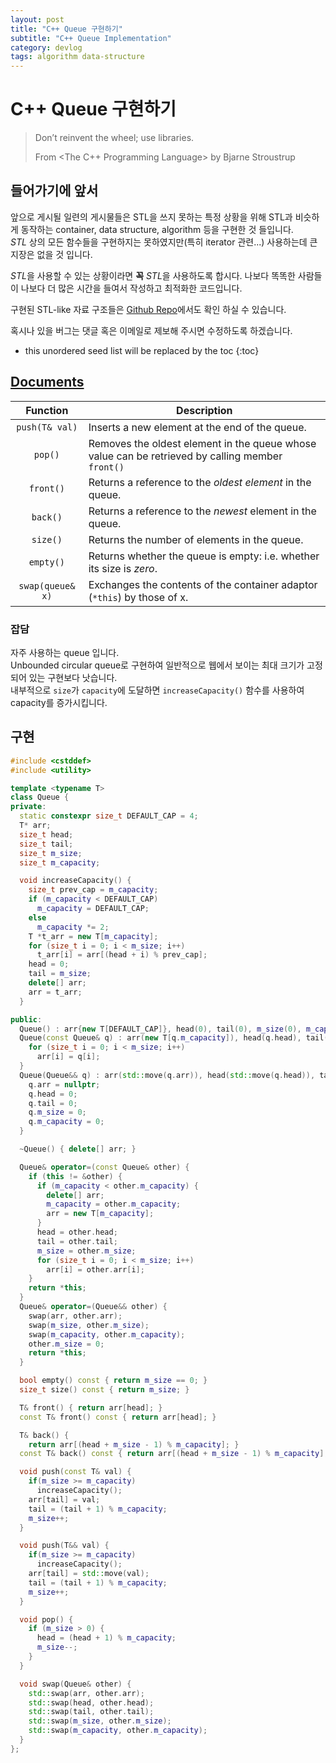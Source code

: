 ```yaml
---
layout: post
title: "C++ Queue 구현하기"
subtitle: "C++ Queue Implementation"
category: devlog
tags: algorithm data-structure
---
```


# C++ Queue 구현하기

> Don’t reinvent the wheel; use libraries.
>
> From <The C++ Programming Language> by Bjarne Stroustrup

## 들어가기에 앞서

앞으로 게시될 일련의 게시물들은 STL을 쓰지 못하는 특정 상황을 위해 STL과 비슷하게 동작하는 container, data structure, algorithm 등을 구현한 것 들입니다.<br>
*STL* 상의 모든 함수들을 구현하지는 못하였지만(특히 iterator 관련...) 사용하는데 큰 지장은 없을 것 입니다.

*STL*을 사용할 수 있는 상황이라면 **꼭** *STL*을 사용하도록 합시다. 나보다 똑똑한 사람들이 나보다 더 많은 시간을 들여서 작성하고 최적화한 코드입니다.<br>

구현된 STL-like 자료 구조들은 [Github Repo](https://github.com/LazyRen/Data-Structures)에서도 확인 하실 수 있습니다.

혹시나 있을 버그는 댓글 혹은 이메일로 제보해 주시면 수정하도록 하겠습니다.

<!--more-->

* this unordered seed list will be replaced by the toc
{:toc}

## [Documents](http://cplusplus.com/reference/queue/queue/?kw=queue)

|     Function     | Description                                                  |
| :--------------: | ------------------------------------------------------------ |
|  `push(T& val)`  | Inserts a new element at the end of the queue.               |
|     `pop()`      | Removes the oldest element in the queue whose value can be retrieved by calling member `front()` |
|    `front()`     | Returns a reference to the *oldest element* in the queue.    |
|     `back()`     | Returns a reference to the *newest* element in the queue.    |
|     `size()`     | Returns the number of elements in the queue.                 |
|    `empty()`     | Returns whether the queue is empty: i.e. whether its size is *zero*. |
| `swap(queue& x)` | Exchanges the contents of the container adaptor (`*this`) by those of x. |

### 잡담

자주 사용하는 queue 입니다.<br>
Unbounded circular queue로 구현하여 일반적으로 웹에서 보이는 최대 크기가 고정되어 있는 구현보다 낫습니다.<br>
내부적으로 `size`가 `capacity`에 도달하면 `increaseCapacity()` 함수를 사용하여 capacity를 증가시킵니다.

## 구현

```c++
#include <cstddef>
#include <utility>

template <typename T>
class Queue {
private:
  static constexpr size_t DEFAULT_CAP = 4;
  T* arr;
  size_t head;
  size_t tail;
  size_t m_size;
  size_t m_capacity;

  void increaseCapacity() {
    size_t prev_cap = m_capacity;
    if (m_capacity < DEFAULT_CAP)
      m_capacity = DEFAULT_CAP;
    else
      m_capacity *= 2;
    T *t_arr = new T[m_capacity];
    for (size_t i = 0; i < m_size; i++)
      t_arr[i] = arr[(head + i) % prev_cap];
    head = 0;
    tail = m_size;
    delete[] arr;
    arr = t_arr;
  }

public:
  Queue() : arr{new T[DEFAULT_CAP]}, head(0), tail(0), m_size(0), m_capacity(DEFAULT_CAP) {}
  Queue(const Queue& q) : arr(new T[q.m_capacity]), head(q.head), tail(q.tail), m_size(q.m_size), m_capacity(q.m_capacity) {
    for (size_t i = 0; i < m_size; i++)
      arr[i] = q[i];
  }
  Queue(Queue&& q) : arr(std::move(q.arr)), head(std::move(q.head)), tail(std::move(q.tail)), m_size(std::move(q.m_size)), m_capacity(std::move(q.m_capacity)) {
    q.arr = nullptr;
    q.head = 0;
    q.tail = 0;
    q.m_size = 0;
    q.m_capacity = 0;
  }

  ~Queue() { delete[] arr; }

  Queue& operator=(const Queue& other) {
    if (this != &other) {
      if (m_capacity < other.m_capacity) {
        delete[] arr;
        m_capacity = other.m_capacity;
        arr = new T[m_capacity];
      }
      head = other.head;
      tail = other.tail;
      m_size = other.m_size;
      for (size_t i = 0; i < m_size; i++)
        arr[i] = other.arr[i];
    }
    return *this;
  }
  Queue& operator=(Queue&& other) {
    swap(arr, other.arr);
    swap(m_size, other.m_size);
    swap(m_capacity, other.m_capacity);
    other.m_size = 0;
    return *this;
  }

  bool empty() const { return m_size == 0; }
  size_t size() const { return m_size; }

  T& front() { return arr[head]; }
  const T& front() const { return arr[head]; }

  T& back() {
    return arr[(head + m_size - 1) % m_capacity]; }
  const T& back() const { return arr[(head + m_size - 1) % m_capacity]; }

  void push(const T& val) {
    if(m_size >= m_capacity)
      increaseCapacity();
    arr[tail] = val;
    tail = (tail + 1) % m_capacity;
    m_size++;
  }

  void push(T&& val) {
    if(m_size >= m_capacity)
      increaseCapacity();
    arr[tail] = std::move(val);
    tail = (tail + 1) % m_capacity;
    m_size++;
  }

  void pop() {
    if (m_size > 0) {
      head = (head + 1) % m_capacity;
      m_size--;
    }
  }

  void swap(Queue& other) {
    std::swap(arr, other.arr);
    std::swap(head, other.head);
    std::swap(tail, other.tail);
    std::swap(m_size, other.m_size);
    std::swap(m_capacity, other.m_capacity);
  }
};
```
